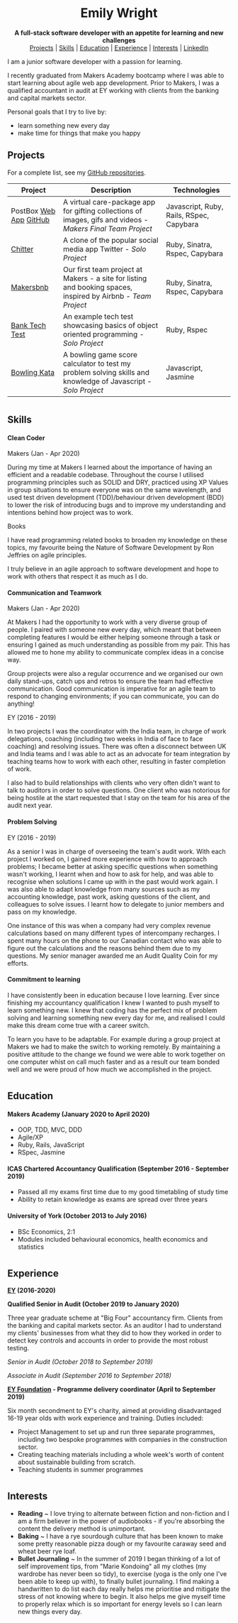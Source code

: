 <div align="center">
  <h1>Emily Wright</h1>

  **A full-stack software developer with an appetite for learning and new challenges**<br>
  [Projects](#projects) | [Skills](#skills) | [Education](#education) | [Experience](#experience) | [Interests](#interests) | [LinkedIn](https://www.linkedin.com/in/emily-wright-38b1b0a6/)
  <br>
</div>

I am a junior software developer with a passion for learning. 

I recently graduated from Makers Academy bootcamp where I was able to start learning about agile web app development. Prior to Makers, I was a qualified accountant in audit at EY working with clients from the banking and capital markets sector.

Personal goals that I try to live by:
- learn something new every day
- make time for things that make you happy

## Projects

For a complete list, see my [GitHub repositories](https://github.com/EWright212?tab=repositories).

|Project   |Description                                                |Technologies                            |
|----------|-----------------------------------------------------------|----------------------------------------|
|PostBox [Web App](http://makers-postbox.herokuapp.com/) [GitHub](https://github.com/EWright212/MakersPostBox)|A virtual care-package app for gifting collections of images, gifs and videos - *Makers Final Team Project*|Javascript, Ruby, Rails, RSpec, Capybara|
|[Chitter](https://github.com/EWright212/chitter-challenge)|A clone of the popular social media app Twitter - *Solo Project*           |Ruby, Sinatra, Rspec, Capybara          |
|[Makersbnb](https://github.com/EWright212/fireworksBnB)|Our first team project at Makers - a site for listing and booking spaces, inspired by Airbnb - *Team Project* |Ruby, Sinatra, Rspec, Capybara|
|[Bank Tech Test](https://github.com/EWright212/Bank-tech-test)|An example tech test showcasing basics of object oriented programming - *Solo Project* |Ruby, Rspec
|[Bowling Kata](https://github.com/EWright212/Bowling) |A bowling game score calculator to test my problem solving skills and knowledge of Javascript - *Solo Project*|Javascript, Jasmine

#
## Skills

#### Clean Coder

Makers (Jan - Apr 2020)

 During my time at Makers I learned about the importance of having an efficient and a readable codebase. Throughout the course I utilised programming principles such as SOLID and DRY, practiced using XP Values in group situations to ensure everyone was on the same wavelength, and used test driven development (TDD)/behaviour driven development (BDD) to lower the risk of introducing bugs and to improve my understanding and intentions behind how project was to work. 

Books 

 I have read programming related books to broaden my knowledge on these topics, my favourite being the Nature of Software Development by Ron Jeffries on agile principles.
 

I truly believe in an agile approach to software development and hope to work with others that respect it as much as I do.

#### Communication and Teamwork

Makers (Jan - Apr 2020)

At Makers I had the opportunity to work with a very diverse group of people. I paired with someone new every day, which meant that between completing features I would be either helping someone through a task or ensuring I gained as much understanding as possible from my pair. This has allowed me to hone my ability to communicate complex ideas in a concise way.

Group projects were also a regular occurrence and we organised our own daily stand-ups, catch ups and retros to ensure the team had effective communication. Good communication is imperative for an agile team to respond to changing environments; if you can communicate, you can do anything!

EY (2016 - 2019) 

In two projects I was the coordinator with the India team, in charge of work delegations, coaching (including two weeks in India of face to face coaching) and resolving issues. There was often a disconnect between UK and India teams and I was able to act as an advocate for team integration by teaching teams how to work with each other, resulting in faster completion of work.

I also had to build relationships with clients who very often didn't want to talk to auditors in order to solve questions. One client who was notorious for being hostile at the start requested that I stay on the team for his area of the audit next year.


#### Problem Solving

EY (2016 - 2019)

As a senior I was in charge of overseeing the team's audit work. With each project I worked on, I gained more experience with how to approach problems; I became better at asking specific questions when something wasn't working, I learnt when and how to ask for help, and was able to recognise when solutions I came up with in the past would work again. I was also able to adapt knowledge from many sources such as my accounting knowledge, past work, asking questions of the client, and colleagues to solve issues.  I learnt how to delegate to junior members and pass on my knowledge.

One instance of this was when a company had very complex revenue calculations based on many different types of intercompany recharges. I spent many hours on the phone to our Canadian contact who was able to figure out the calculations and the reasons behind them due to my questions. My senior manager awarded me an Audit Quality Coin for my efforts.

#### Commitment to learning

I have consistently been in education because I love learning. Ever since finishing my accountancy qualification I knew I wanted to push myself to learn something new. I knew that coding has the perfect mix of problem solving and learning something new every day for me, and realised I could make this dream come true with a career switch.

To learn you have to be adaptable. For example during a group project at Makers we had to make the switch to working remotely. By maintaining a positive attitude to the change we found we were able to work together on one computer whist on call much faster and as a result our team bonded well and we were proud of how much we accomplished in the project.  
#
## Education

#### Makers Academy (January 2020 to April 2020)

- OOP, TDD, MVC, DDD
- Agile/XP
- Ruby, Rails, JavaScript
- RSpec, Jasmine

#### ICAS Chartered Accountancy Qualification (September 2016 - September 2019)

- Passed all my exams first time due to my good timetabling of study time
- Ability to retain knowledge as exams are spread over three years


#### University of York (October 2013 to July 2016)

- BSc Economics, 2:1
- Modules included behavioural economics, health economics and statistics

#
## Experience

**[EY](https://www.ey.com/en_uk) (2016-2020)**

**Qualified Senior in Audit (October 2019 to January 2020)**

Three year graduate scheme at "Big Four" accountancy firm. Clients from the banking and capital markets sector. As an auditor I had to understand my clients' businesses from what they did to how they worked in order to detect key controls and accounts in order to provide the most robust testing. 

*Senior in Audit (October 2018 to September 2019)*

*Associate in Audit (September 2016 to September 2018)*

**[EY Foundation](https://www.ey.com/en_uk/corporate-responsibility/ey-foundation) - Programme delivery coordinator (April to September 2019)**

Six month secondment to EY's charity, aimed at providing disadvantaged 16-19 year olds with work experience and training. Duties included:

- Project Management to set up and run three separate programmes, including two bespoke programmes with companies in the construction sector.
- Creating teaching materials including a whole week's worth of content about sustainable building from scratch.
- Teaching students in summer programmes
#
## Interests

- **Reading** ~ I love trying to alternate between fiction and non-fiction and I am a firm believer in the power of audiobooks - if you're absorbing the content the delivery method is unimportant.
- **Baking** ~ I have a rye sourdough culture that has been known to make some pretty reasonable pizza dough or my favourite caraway seed and wheat beer rye loaf.
- **Bullet Journaling** ~ In the summer of 2019 I began thinking of a lot of self improvement tips, from "Marie Kondoing" all my clothes (my wardrobe has never been so tidy), to exercise (yoga is the only one I've been able to keep up with), to finally bullet journaling. I find making a handwritten to do list each day really helps me prioritise and mitigate the stress of not knowing where to begin. It also helps me give myself time to properly relax which is so important for energy levels so I can learn new things every day.
#